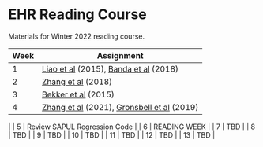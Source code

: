 # EHR Reading Course
Materials for Winter 2022 reading course.


| Week | Assignment                            |
|------|---------------------------------------|
| 1    | [Liao et al](https://www.bmj.com/content/350/bmj.h1885) (2015), [Banda et al](https://pubmed.ncbi.nlm.nih.gov/31218278/) (2018)  |
| 2    | [Zhang et al](https://www.nature.com/articles/s41596-019-0227-6) (2018) |
| 3    | [Bekker et al](https://link.springer.com/article/10.1007/s10994-020-05877-5) (2015)                                        |
| 4    | [Zhang et al](https://academic.oup.com/biostatistics/advance-article-abstract/doi/10.1093/biostatistics/kxab003/6146184?redirectedFrom=fulltext) (2021), [Gronsbell et al](https://onlinelibrary.wiley.com/doi/abs/10.1111/biom.12987) (2019)
|
| 5    |  Review SAPUL Regression Code                                      |
| 6    | READING WEEK                          |
| 7    | TBD                                      |
| 8    | TBD                                      |
| 9    | TBD                                     |
| 10   |  TBD                                     |
| 11   |  TBD                                     |
| 12   | TBD                                     |
| 13   | TBD                                      |
